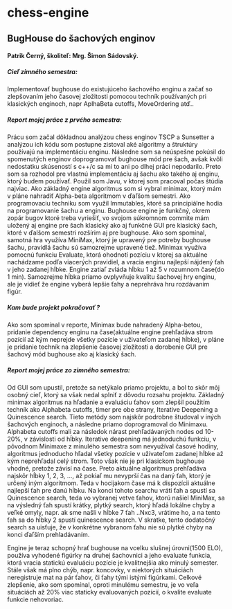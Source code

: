 # chess-engine

<h2>BugHouse do šachových enginov</h2>

<h4>Patrik Černý, školiteľ: Mrg. Šimon Sádovský.</h4>

<h5>Cieľ zimného semestra: </h5> Implementovať bughouse do existujúceho šachového enginu a začať so zlepšovaním jeho časovej zložitosti pomocou techník používaných pri klasických enginoch, napr AplhaBeta cutoffs, MoveOrdering atď.. 


<h5>Report mojej práce z prvého semestra:</h5>

Prácu som začal dôkladnou analýzou chess enginov TSCP a Sunsetter a analýzou ich kódu som postupne zistoval aké algoritmy a štruktúry používajú na implementáciu enginu. Následne som sa neúspešne pokúsil do spomenutých enginov doprogramovať bughouse mód pre šach, avšak kvôli nedostatku skúseností s c++/c sa mi to ani po dlhej práci nepodarilo. Preto som sa rozhodol pre vlastnú implementáciu aj šachu ako takého aj enginu, ktorý budem používať. Použil som Javu, v ktorej som pracoval počas štúdia najviac. Ako základný engine algoritmus som si vybral minimax, ktorý mám v pláne nahradiť Alpha-beta algoritmom v ďaľšom semestri. Ako programovaciu techniku som využil Immutables, ktoré sa principiálne hodia na programovanie šachu a enginu. Bughouse engine je funkčný, okrem zopár bugov ktoré treba vyriešiť, vo svojom súkromnom commite mám uložený aj engine pre šach klasický ako aj funkčné GUI pre klasický šach, ktoré v ďalšom semestri rozšírim aj pre bughouse. Ako som spomínal, samotná hra využíva MiniMax, ktorý je upravený pre potreby bughouse šachu, pravidlá šachu sú samozrejme upravené tiež. Minimax využíva pomocnú funkciu Evaluate, ktorá ohodnotí pozíciu v ktorej sa aktuálne nachádzame podľa viacerých pravidiel, a vracia enginu najlepší nájdený ťah v jeho zadanej hĺbke. Engine zatiaľ zvláda hĺbku 1 až 5 v rozumnom čase(do 1 min). Samozrejme hĺbka priamo ovplyvňuje kvalitu šachovej hry enginu, ale je vidieť že engine vyberá lepšie ťahy a neprehráva hru rozdávaním figúr. 

<h5> Kam bude projekt pokračovať ? </h5>
Ako som spomínal v reporte, Minimax bude nahradený Alpha-betou, pridanie dependency enginu na čase(aktuálne engine prehľadáva strom pozícií až kým neprejde všetky pozície v uživateľom zadanej hĺbke), v pláne je pridanie techník na zlepšenie časovej zložitosti a dorobenie GUI pre šachový mód bughouse ako aj klasický šach. 

<h5>Report mojej práce zo zimného semestra:</h5>
Od GUI som upustil, pretože sa netýkalo priamo projektu, a bol to skôr môj osobný cieľ, ktorý sa však nedal splniť z dôvodu rozsahu projektu. 
Základný minimax algoritmus na hľadanie a evaluáciu ťahov som zlepšil použitím techník ako Alphabeta cutoffs, timer pre obe strany, Iterative Deepening a Quinescence search. Tieto metódy som najskôr podrobne študoval v iných šachových enginoch, a následne priamo doprogramoval do Minimaxu. Alphabeta cutoffs mali za následok nárast prehľadávaných nodes od 10-20%, v závislosti od hĺbky. Iterative deepening má jednoduchú funkciu, v pôvodnom Minimaxe z minulého semestra som nevyužíval časové hodiny, algoritmus jednoducho hľadal všetky pozície v užívateľom zadanej hĺbke až kým neprehľadal celý strom. Toto však nie je pri klasickom bughouse vhodné, pretože závisí na čase. Preto aktuálne algoritmus prehľadáva najskôr hĺbky 1, 2, 3, ..., až pokiaľ mu nevyprší čas na daný ťah, ktorý je určený iným algoritmom. Teda v hocijakom čase má k dispozícii aktuálne najlepší ťah pre danú hĺbku. Na konci tohoto searchu vráti ťah a spustí sa Quinescence search, teda vo vybranej vetve ťahov, ktorú našiel MiniMax, sa na výsledný ťah spustí krátky, plytký search, ktorý hľadá lokálne chyby a veľké omyly, napr. ak sme našli v hĺbke 7 ťah ..Nxc3, vrátime ho, a na tento ťah sa do hĺbky 2 spustí quinescence search. V skratke, tento dodatočný search sa uisťuje, že v konkrétne vybranom ťahu nie sú plytké chyby na konci ďaľším prehladávaním. 

Engine je teraz schopný hrať bughouse na vcelku slušnej úrovni(1500 ELO), používa vyhodené figúrky na druhej šachovnici a jeho evaluate funkcia, ktorá vracia statickú evaluáciu pozície je kvalitnejšia ako minulý semester. Stále však má plno chýb, napr. koncovky, v niektorých situáciách neregistruje mat na pár ťahov, či ťahy tými istými figúrkami. Celkové zlepšenie, ako som spomínal, oproti minulému semestru, je vo veľa situáciách až 20% viac staticky evaluovaných pozícií, o kvalite evaluate funkcie nehovoriac. 
